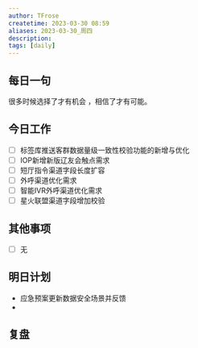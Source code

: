```yaml
---
author: TFrose
createtime: 2023-03-30 08:59
aliases: 2023-03-30_周四
description:
tags: [daily]
---
```


## 每日一句
很多时候选择了才有机会 ，相信了才有可能。

## 今日工作
- [ ] 标签库推送客群数据量级一致性校验功能的新增与优化
- [ ] IOP新增新版辽友会触点需求
- [ ] 短厅指令渠道字段长度扩容
- [ ] 外呼渠道优化需求
- [ ] 智能IVR外呼渠道优化需求
- [ ] 星火联盟渠道字段增加校验

## 其他事项
- [ ] 无

## 明日计划
- 应急预案更新数据安全场景并反馈
- 

## 复盘

